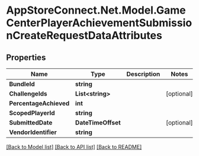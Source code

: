 # AppStoreConnect.Net.Model.GameCenterPlayerAchievementSubmissionCreateRequestDataAttributes

## Properties

Name | Type | Description | Notes
------------ | ------------- | ------------- | -------------
**BundleId** | **string** |  | 
**ChallengeIds** | **List&lt;string&gt;** |  | [optional] 
**PercentageAchieved** | **int** |  | 
**ScopedPlayerId** | **string** |  | 
**SubmittedDate** | **DateTimeOffset** |  | [optional] 
**VendorIdentifier** | **string** |  | 

[[Back to Model list]](../README.md#documentation-for-models) [[Back to API list]](../README.md#documentation-for-api-endpoints) [[Back to README]](../README.md)

